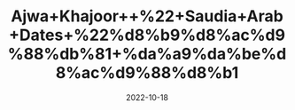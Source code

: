 ---
title: 'Ajwa+Khajoor++%22+Saudia+Arab+Dates+%22%d8%b9%d8%ac%d9%88%db%81+%da%a9%da%be%d8%ac%d9%88%d8%b1'
date: '2022-10-18' 
metatag: '' 
inventory: '0' 
draft: false 
# meta description 
shortDescripton: 'Ajwa+khajoor+is+helpful+in+cardiac-related+issues+as+potassium+can+help+reduce+the+risk+of+stroke+and+can+ease+anxiety.'
description: 'Dry+Fruit+%da%88%d8%b1%d8%a7%d8%a6%db%8c+%d9%81%d8%b1%d9%88%d8%aa'
longdescription: ''
featured: True
# product Price
price: '2000.0'
# Product Short Description
shortDescription: 'Ajwa+khajoor+is+helpful+in+cardiac-related+issues+as+potassium+can+help+reduce+the+risk+of+stroke+and+can+ease+anxiety.'
productID: '070473DF-1F25-ED11-9968-005056B3A416'
type: 'products'
category: 'Dry+Fruit+%da%88%d8%b1%d8%a7%d8%a6%db%8c+%d9%81%d8%b1%d9%88%d8%aa' 
thumnailproduct: 'https://eraconnect.blob.core.windows.net/product-images/aminsaddiquidawakhana/070473DF-1F25-ED11-9968-005056B3A416.webp' 
images:
  - image: 'https://eraconnect.blob.core.windows.net/product-images/aminsaddiquidawakhana/070473DF-1F25-ED11-9968-005056B3A416.webp'  
Variants:
---